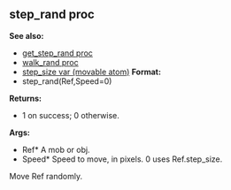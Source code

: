 ## step_rand proc
**See also:**
*   [get_step_rand proc](/ref/proc/get_step_rand.md) 
*   [walk_rand proc](/ref/proc/walk_rand.md) 
*   [step_size var (movable atom)](/ref/atom/movable/var/step_size.md) <!-- -->
**Format:**
*   step_rand(Ref,Speed=0)
<!-- -->
**Returns:**
*   1 on success; 0 otherwise.
<!-- -->
**Args:**
*   Ref* A mob or obj.
*   Speed* Speed to move, in pixels. 0 uses Ref.step_size.


Move Ref randomly.